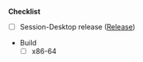 **Checklist**
- [ ] Session-Desktop release ([Release](//github.com/session-foundation/session-desktop/releases))
- Build
	- [ ] x86-64
